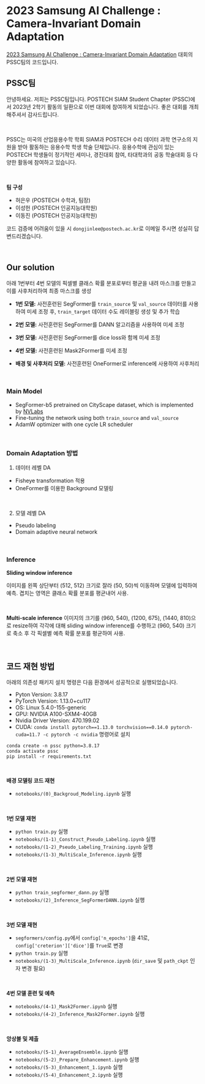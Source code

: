 # 2023 Samsung AI Challenge : Camera-Invariant Domain Adaptation
[2023 Samsung AI Challenge : Camera-Invariant Domain Adaptation](https://dacon.io/competitions/official/236132/overview/description)
대회의 PSSC팀의 코드입니다.

## PSSC팀
안녕하세요. 저희는 PSSC팀입니다. POSTECH SIAM Student Chapter (PSSC)에서 2023년 2학기 활동의 일환으로 이번 대회에 참여하게 되었습니다. 좋은 대회를 개최해주셔서 감사드립니다.

<br>

PSSC는 미국의 산업응용수학 학회 SIAM과 POSTECH 수리 데이터 과학 연구소의 지원을 받아 활동하는 응용수학 학생 학술 단체입니다. 
응용수학에 관심이 있는 POSTECH 학생들이 정기적인 세미나, 경진대회 참여, 타대학과의 공동 학술대회 등 다양한 활동에 참여하고 있습니다.

<br>

**팀 구성**

- 허은우 (POSTECH 수학과, 팀장)
- 이성헌 (POSTECH 인공지능대학원)
- 이동진 (POSTECH 인공지능대학원)

코드 검증에 어려움이 있을 시 `dongjinlee@postech.ac.kr`로 이메일 주시면 성실히 답변드리겠습니다.

<br>

## Our solution
아래 1번부터 4번 모델의 픽셀별 클래스 확률 분포로부터 평균을 내려 마스크를 만들고 이를 사후처리하여 최종 마스크를 생성

- **1번 모델:** 사전훈련된 SegFormer를 `train_source` 및 `val_source` 데이터를 사용하여 미세 조정 후, `train_target` 데이터 수도 레이블링 생성 및 추가 학습

- **2번 모델:** 사전훈련된 SegFormer를 DANN 알고리즘을 사용하여 미세 조정

- **3번 모델:** 사전훈련된 SegFormer를 dice loss와 함께 미세 조정

- **4번 모델:** 사전훈련된 Mask2Former를 미세 조정

- **배경 및 사후처리 모델:** 사전훈련된 OneFormer로 inference에 사용하여 사후처리

<br>

### Main Model
- SegFormer-b5 pretrained on CityScape dataset, which is implemented by [NVLabs](https://huggingface.co/nvidia/segformer-b5-finetuned-cityscapes-1024-1024)
- Fine-tuning the network using both `train_source` and `val_source`
- AdamW optimizer with one cycle LR scheduler

<br>

### Domain Adaptation 방법
1. 데이터 레벨 DA
- Fisheye transformation 적용
- OneFormer를 이용한 Background 모델링

<br>

2. 모델 레벨 DA
- Pseudo labeling
- Domain adaptive neural network

<br>

### Inference
**Sliding window inference**

이미지를 왼쪽 상단부터 (512, 512) 크기로 잘라 (50, 50)씩 이동하며 모델에 입력하여 예측. 겹치는 영역은 클래스 확률 분포를 평균내어 사용.

<br>

**Multi-scale inference**
이미지의 크기를 (960, 540), (1200, 675), (1440, 810)으로 resize하여 각각에 대해 sliding window inference를 수행하고 (960, 540) 크기로 축소 후 각 픽셀별 예측 확률 분포를 평균하여 사용.

<br>

## 코드 재현 방법
아래의 의존성 패키지 설치 명령은 다음 환경에서 성공적으로 실행되었습니다.
- Pyton Version: 3.8.17
- PyTorch Version: 1.13.0+cu117
- OS: Linux 5.4.0-155-generic
- GPU: NVIDIA A100-SXM4-40GB
- Nvidia Driver Version: 470.199.02
- CUDA: `conda install pytorch==1.13.0 torchvision==0.14.0 pytorch-cuda=11.7 -c pytorch -c nvidia` 명령어로 설치

~~~
conda create -n pssc python=3.8.17
conda activate pssc
pip install -r requirements.txt
~~~

<br>

**배경 모델링 코드 재현**
- `notebooks/(0)_Backgroud_Modeling.ipynb` 실행

<br>

**1번 모델 재현**
- `python train.py` 실행
- `notebooks/(1-1)_Construct_Pseudo_Labeling.ipynb` 실행
- `notebooks/(1-2)_Pseudo_Labeling_Training.ipynb` 실행
- `notebooks/(1-3)_MultiScale_Inference.ipynb` 실행

<br>

**2번 모델 재현**
- `python train_segformer_dann.py` 실행
- `notebooks/(2)_Inference_SegFormerDANN.ipynb` 실행

<br>

**3번 모델 재현**
- `segformers/config.py`에서 `config['n_epochs']`을 41로, `config['creterion']['dice']`를 `True`로 변경
- `python train.py` 실행
- `notebooks/(1-3)_MultiScale_Inference.ipynb` (`dir_save` 및 `path_ckpt` 인자 변경 필요)

<br>

**4번 모델 훈련 및 예측**
- `notebooks/(4-1)_Mask2Former.ipynb` 실행
- `notebooks/(4-2)_Inference_Mask2Former.ipynb` 실행

<br>

**앙상블 및 제출**
- `notebooks/(5-1)_AverageEnsemble.ipynb` 실행
- `notebooks/(5-2)_Prepare_Enhancement.ipynb` 실행
- `notebooks/(5-3)_Enhancement_1.ipynb` 실행
- `notebooks/(5-4)_Enhancement_2.ipynb` 실행

<br>
